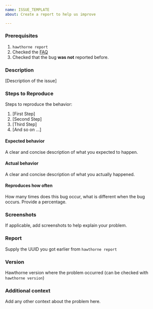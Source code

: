 ```yaml
---
name: ISSUE_TEMPLATE
about: Create a report to help us improve

---
```


### Prerequisites

1) `hawthorne report`
2) Checked the [FAQ](https://docs.hawthornepanel.org/#/faq)
3) Checked that the bug **was not** reported before.

### Description

\[Description of the issue]

### Steps to Reproduce

Steps to reproduce the behavior:
1. \[First Step]
2. \[Second Step]
3. \[Third Step]
4. \[And so on ...]

#### Expected behavior
A clear and concise description of what you expected to happen.

#### Actual behavior
A clear and concise description of what you actually happened.

#### Reproduces how often
How many times does this bug occur, what is different when the bug occurs. Provide a percentage.

### Screenshots

If applicable, add screenshots to help explain your problem.

### Report

Supply the UUID you got earlier from `hawthorne report`

### Version

Hawthorne version where the problem occurred (can be checked with `hawthorne version`)

### Additional context

Add any other context about the problem here.
